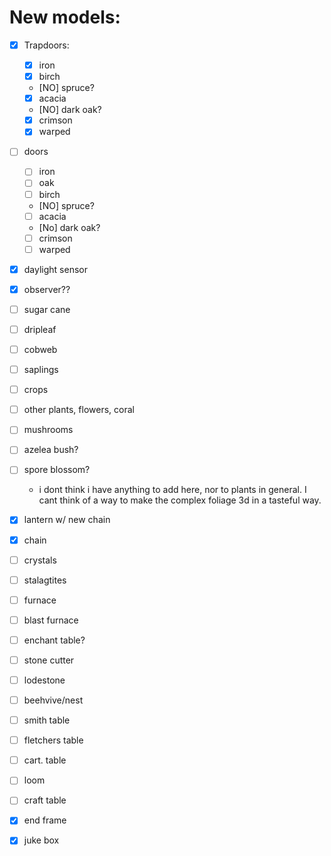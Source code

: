 # New models:

- [x] Trapdoors:

  - [x] iron
  - [x] birch
  - [NO] spruce?
  - [x] acacia
  - [NO] dark oak?
  - [x] crimson
  - [x] warped

- [ ] doors

  - [ ] iron
  - [ ] oak
  - [ ] birch
  - [NO] spruce?
  - [ ] acacia
  - [No] dark oak?
  - [ ] crimson
  - [ ] warped

- [x] daylight sensor
- [x] observer??

- [ ] sugar cane

- [ ] dripleaf
- [ ] cobweb
- [ ] saplings
- [ ] crops
- [ ] other plants, flowers, coral
- [ ] mushrooms
- [ ] azelea bush?
- [ ] spore blossom?

  - i dont think i have anything to add here, nor to plants in general. I cant think of a way to make the complex foliage 3d in a tasteful way.

- [x] lantern w/ new chain
- [x] chain

- [ ] crystals
- [ ] stalagtites

- [ ] furnace
- [ ] blast furnace
- [ ] enchant table?
- [ ] stone cutter
- [ ] lodestone
- [ ] beehvive/nest
- [ ] smith table
- [ ] fletchers table
- [ ] cart. table
- [ ] loom
- [ ] craft table

- [x] end frame

- [x] juke box
